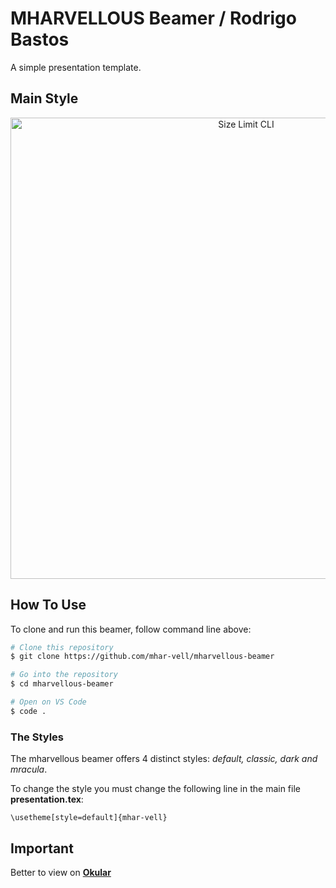 # MHARVELLOUS Beamer / Rodrigo Bastos
A simple presentation template.

## Main Style
<p align="center">
  <img src="./img/default.png" alt="Size Limit CLI" width="738">
</p>


## How To Use

To clone and run this beamer, follow command line above:

```bash
# Clone this repository
$ git clone https://github.com/mhar-vell/mharvellous-beamer

# Go into the repository
$ cd mharvellous-beamer

# Open on VS Code
$ code .

```
### The Styles
The mharvellous beamer offers 4 distinct styles: *default, classic, dark and mracula*.

To change the style you must change the following line in the main file **presentation.tex**:

`\usetheme[style=default]{mhar-vell}`


## Important
Better to view on **[Okular]**



[Okular]: https://okular.kde.org


